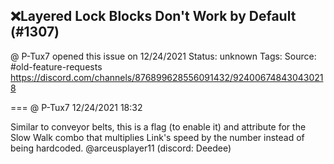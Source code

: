 ## ❌Layered Lock Blocks Don't Work by Default (#1307)
@ P-Tux7 opened this issue on 12/24/2021
Status: unknown
Tags: 
Source: #old-feature-requests https://discord.com/channels/876899628556091432/924006748430430218


=== @ P-Tux7 12/24/2021 18:32

Similar to conveyor belts, this is a flag (to enable it) and attribute for the Slow Walk combo that multiplies Link's speed by the number instead of being hardcoded. @arceusplayer11 (discord: Deedee)
